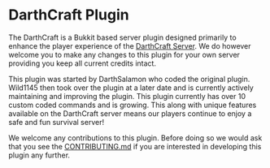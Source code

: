 # DarthCraft Plugin #

The DarthCraft is a Bukkit based server plugin designed primarily to enhance the player experience of the [DarthCraft Server](http://www.darthcraft.net). We do however welcome you to make any changes to this plugin for your own server providing you keep all current credits intact. 

This plugin was started by DarthSalamon who coded the original plugin. Wild1145 then took over the plugin at a later date and is currently actively maintaining and improving the plugin. This plugin currently has over 10 custom coded commands and is growing. This along with unique features available on the DarthCraft server means our players continue to enjoy a safe and fun survival server! 

We welcome any contributions to this plugin. Before doing so we would ask that you see the [CONTRIBUTING.md](CONTRIBUTING.md) if you are interested in developing this plugin any further.  